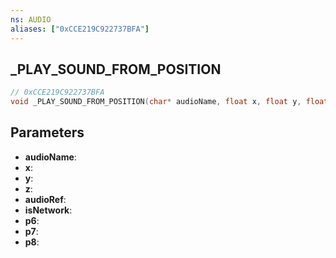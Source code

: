 ```yaml
---
ns: AUDIO
aliases: ["0xCCE219C922737BFA"]
---
```

## _PLAY_SOUND_FROM_POSITION

```c
// 0xCCE219C922737BFA
void _PLAY_SOUND_FROM_POSITION(char* audioName, float x, float y, float z, char* audioRef, BOOL isNetwork, Any p6, BOOL p7, Any p8);
```

## Parameters
* **audioName**:
* **x**:
* **y**:
* **z**:
* **audioRef**:
* **isNetwork**:
* **p6**:
* **p7**:
* **p8**:
